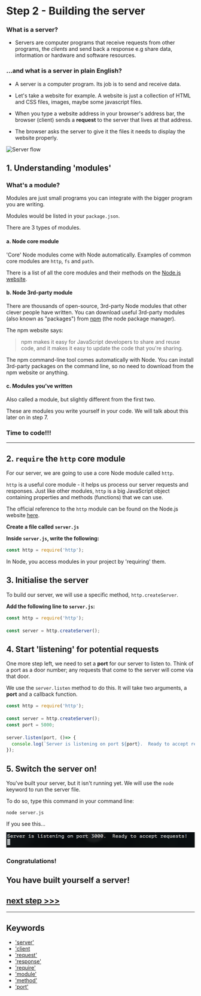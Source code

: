 # Step 2 - Building the server

### What is a server?
* Servers are computer programs that receive requests from other programs, the *clients* and send back a response e.g share data, information or hardware and software resources.

### ...and what is a server in plain English?

* A server is a computer program.  Its job is to send and receive data.

* Let's take a website for example.  A website is just a collection of HTML and CSS files, images, maybe some javascript files.

* When you type a website address in your browser's address bar, the browser (client) sends a **request** to the server that lives at that address.

* The browser asks the server to give it the files it needs to display the website properly.


![Server flow](https://files.gitter.im/heron2014/FiiK/server.png)


## 1. Understanding 'modules'

### What's a module?
Modules are just small programs you can integrate with the bigger program you are writing.

Modules would be listed in your `package.json`.

There are 3 types of modules.

#### a. Node core module
'Core' Node modules come with Node automatically.
Examples of common core modules are `http`, `fs` and `path`.

There is a list of all the core modules and their methods on the [Node.js website](https://nodejs.org/dist/latest-v4.x/docs/api/).

#### b. Node 3rd-party module
There are thousands of open-source, 3rd-party Node modules that other clever people have written. You can download useful 3rd-party modules (also known as "packages") from [npm](http://npmjs.com) (the node package manager).

The npm website says:

> npm makes it easy for JavaScript developers to share and reuse code, and it makes it easy to update the code that you're sharing.

The npm command-line tool comes automatically with Node. You can install 3rd-party packages on the command line, so no need to download from the npm website or anything.

#### c. Modules you've written

Also called a module, but slightly different from the first two.

These are modules you write yourself in your code. We will talk about this later on in step 7.

### Time to code!!!
---

## 2. `require` the `http` core module

For our server, we are going to use a core Node module called `http`.

`http` is a useful core module - it helps us process our server requests and responses. Just like other modules, `http` is a big JavaScript object containing properties and methods (functions) that we can use.

The official reference to the `http` module can be found on the Node.js website [here](https://nodejs.org/dist/latest-v6.x/docs/api/http.html).




**Create a file called `server.js`**

**Inside `server.js`, write the following:**

```js
const http = require('http');
```
In Node, you access modules in your project by 'requiring' them.

## 3. Initialise the server

To build our server, we will use a specific method, `http.createServer`.  

**Add the following line to `server.js`:**
```js
const http = require('http');

const server = http.createServer();

```

## 4. Start 'listening' for potential requests

One more step left, we need to set a **port** for our server to listen to.  Think of a port as a door number; any requests that come to the server will come via that door.

We use the `server.listen` method to do this.  It will take two arguments, a **port** and a callback function.

```js
const http = require('http');

const server = http.createServer();
const port = 5000;

server.listen(port, ()=> {
  console.log(`Server is listening on port ${port}.  Ready to accept requests!`);
});

```
## 5. Switch the server on!

You've built your server, but it isn't running yet.  We will use the `node` keyword to run the server file.

To do so, type this command in your command line:
```
node server.js
```

If you see this...

![success](readme-images/step2-server02.png)


### Congratulations!
You have built yourself a server!
---

## [**next step** >>>](step03.md)
---
## Keywords
* ['server'](https://developer.mozilla.org/en-US/docs/Learn/Common_questions/What_is_a_web_server)
* ['client](https://developer.mozilla.org/en-US/docs/Learn/JavaScript/Client-side_web_APIs)
* ['request'](https://developer.mozilla.org/en-US/docs/Web/HTTP/Overview)
* ['response'](https://developer.mozilla.org/en-US/docs/Web/HTTP/Overview)
* ['require'](https://docs.nodejitsu.com/articles/getting-started/what-is-require/)
* ['module'](https://www.w3schools.com/nodejs/nodejs_modules.asp)
* ['method'](https://nodejs.org/en/docs/guides/anatomy-of-an-http-transaction/)
* ['port'](https://computer.howstuffworks.com/web-server8.htm)
